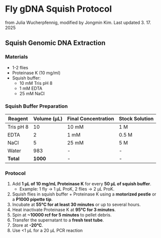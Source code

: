# Fly gDNA Squish Protocol  

from Julia Wucherpfennig, modified by Jongmin Kim. Last updated 3. 17. 2025

## Squish Genomic DNA Extraction  

### Materials  
- 1-2 flies  
- Proteinase K (10 mg/ml)  
- Squish buffer:  
  - 10 mM Tris pH 8  
  - 1 mM EDTA  
  - 25 mM NaCl  

### Squish Buffer Preparation  

| Reagent   | Volume (µL) | Final Concentration | Stock Solution |  
|-----------|------------|---------------------|----------------|  
| Tris pH 8 | 10        | 10 mM               | 1 M            |  
| EDTA      | 2        | 1 mM                | 0.5 M          |  
| NaCl      | 5       | 25 mM               | 5 M            |  
| Water     | 983     | -                   | -              |  
| **Total** | **1000**    | -                   | -              |  

### Protocol  
1. Add **1 µL of 10 mg/mL Proteinase K** for every **50 µL of squish buffer**.  
   - Example: 1 fly → 1 µL ProK, 2 flies → 2 µL ProK.  
2. Squish flies in squish buffer + Proteinase K using a **motorized pestle** or a **P1000 pipette tip**.  
3. Incubate at **55°C for at least 30 minutes** or up to several hours.  
4. Heat inactivate Proteinase K at **95°C for 3 minutes**.  
5. Spin at **~10000 rcf for 5 minutes** to pellet debris.  
6. Transfer the supernatant to a **fresh test tube**.  
7. Store at **-20°C**.
8. Use <1 µL for a 20 µL PCR reaction
